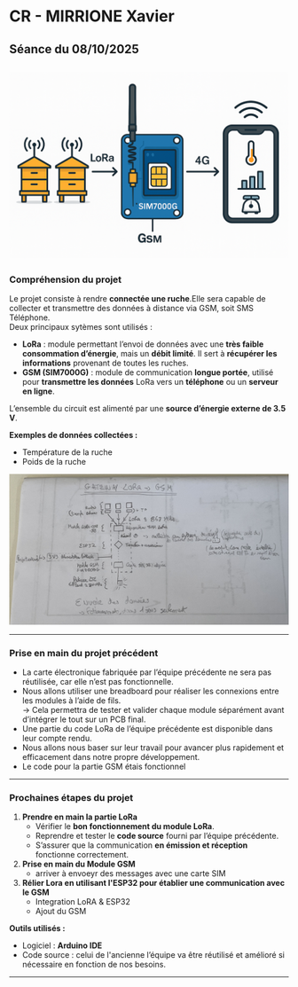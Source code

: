 # CR - MIRRIONE Xavier  
## Séance du 08/10/2025  
![Schéma général projet](../images/schemaGeneral.png)
---

### Compréhension du projet

Le projet consiste à rendre **connectée une ruche**.Elle sera capable de collecter et transmettre des données à distance via GSM, soit SMS Téléphone.  
Deux principaux sytèmes sont utilisés :
- **LoRa** : module permettant l’envoi de données avec une **très faible consommation d’énergie**, mais un **débit limité**. Il sert à **récupérer les informations** provenant de toutes les ruches.  
- **GSM (SIM7000G)** : module de communication **longue portée**, utilisé pour **transmettre les données** LoRa vers un **téléphone** ou un **serveur en ligne**.

L’ensemble du circuit est alimenté par une **source d’énergie externe de 3.5 V**.

**Exemples de données collectées :**
- Température de la ruche  
- Poids de la ruche

![Schéma général projet](../images/schemaProjet.jpeg)

---

### Prise en main du projet précédent

- La carte électronique fabriquée par l’équipe précédente ne sera pas réutilisée, car elle n’est pas fonctionnelle.  
- Nous allons utiliser une breadboard pour réaliser les connexions entre les modules à l’aide de fils.  
  → Cela permettra de tester et valider chaque module séparément avant d’intégrer le tout sur un PCB final.  
- Une partie du code LoRa de l’équipe précédente est disponible dans leur compte rendu.  
- Nous allons nous baser sur leur travail pour avancer plus rapidement et efficacement dans notre propre développement.
- Le code pour la partie GSM étais fonctionnel 

---

### Prochaines étapes du projet

1. **Prendre en main la partie LoRa**
   - Vérifier le **bon fonctionnement du module LoRa**.  
   - Reprendre et tester le **code source** fourni par l’équipe précédente.  
   - S’assurer que la communication **en émission et réception** fonctionne correctement.
2. **Prise en main du Module GSM**
    - arriver à envoeyr des messages avec une carte SIM
3. **Rélier Lora en utilisant l'ESP32 pour établier une communication avec le GSM**  
    - Integration LoRA & ESP32
    - Ajout du GSM

**Outils utilisés :**
- Logiciel : **Arduino IDE**  
- Code source : celui de l'ancienne l’équipe va être réutilisé et amélioré si nécessaire en fonction de nos besoins.

---
